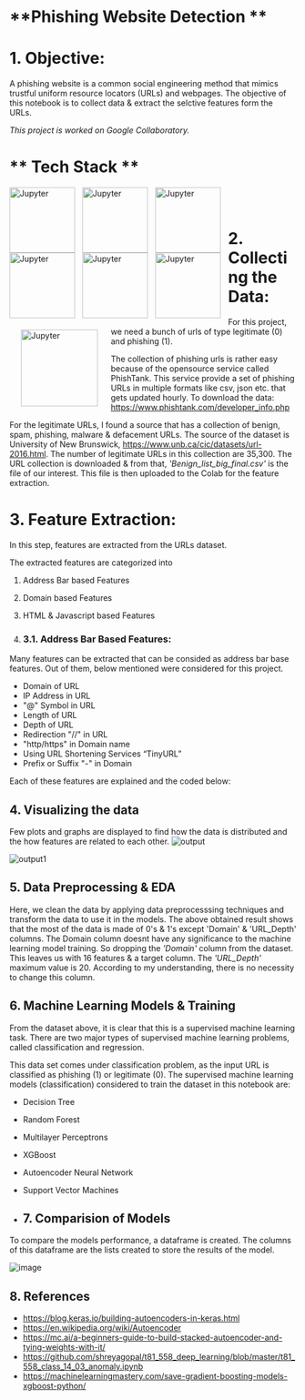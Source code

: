 # **Phishing Website Detection **

# **1. Objective:**
A phishing website is a common social engineering method that mimics trustful uniform resource locators (URLs) and webpages. The objective of this notebook is to collect data & extract the selctive features form the URLs.

*This project is worked on Google Collaboratory.*
# ** Tech Stack **

<img align="left" alt="Jupyter" width="115px" style="padding-right:10px;" src="https://img.shields.io/badge/Jupyter-F37626.svg?&style=for-the-badge&logo=Jupyter&logoColor=white" /> 

<img align="left" alt="Jupyter" width="115px" style="padding-right:10px;" src="https://img.shields.io/badge/Python-FFD43B?style=for-the-badge&logo=python&logoColor=blue" /><img align="left" alt="Jupyter" width="115px" style="padding-right:10px;" src="https://img.shields.io/badge/Numpy-777BB4?style=for-the-badge&logo=numpy&logoColor=white" /><img align="left" alt="Jupyter" width="115px" style="padding-right:10px;" src="https://img.shields.io/badge/Pandas-2C2D72?style=for-the-badge&logo=pandas&logoColor=white" /><img align="left" alt="Jupyter" width="115px" style="padding-right:10px;" src="https://img.shields.io/badge/Stream-FF4B4B?style=for-the-badge&logo=Streamlit&logoColor=white" /><img align="left" alt="Jupyter" width="115px" style="padding-right:10px;" src="https://img.shields.io/badge/Plotly-239120?style=for-the-badge&logo=plotly&logoColor=white" /><img align="left" alt="Jupyter" width="135px" style="padding:20px;" src="https://img.shields.io/badge/scikit_learn-F7931E?style=for-the-badge&logo=scikit-learn&logoColor=white" /> 
<br/>
<br/>

# **2. Collecting the Data:**
For this project, we need a bunch of urls of type legitimate (0) and phishing (1). 

The collection of phishing urls is rather easy because of the opensource service called PhishTank. This service provide a set of phishing URLs in multiple formats like csv, json etc. that gets updated hourly. To download the data: https://www.phishtank.com/developer_info.php

For the legitimate URLs, I found a source that has a collection of benign, spam, phishing, malware & defacement URLs. The source of the dataset is University of New Brunswick, https://www.unb.ca/cic/datasets/url-2016.html. The number of legitimate URLs in this collection are 35,300. The URL collection is downloaded & from that, *'Benign_list_big_final.csv'* is the file of our interest. This file is then uploaded to the Colab for the feature extraction. 

# **3. Feature Extraction:**

In this step, features are extracted from the URLs dataset.

The extracted features are categorized into


1.   Address Bar based Features
2.   Domain based Features
3.   HTML & Javascript based Features

4.   ### **3.1. Address Bar Based Features:**

Many features can be extracted that can be consided as address bar base features. Out of them, below mentioned were considered for this project.


*   Domain of URL
*   IP Address in URL
*   "@" Symbol in URL
*   Length of URL
*   Depth of URL
*   Redirection "//" in URL
*   "http/https" in Domain name
*   Using URL Shortening Services “TinyURL”
*   Prefix or Suffix "-" in Domain

Each of these features are explained and the coded below:


## **4. Visualizing the data**
Few plots and graphs are displayed to find how the data is distributed and the how features are related to each other.
![output](https://github.com/user-attachments/assets/cfb9c8c8-efb6-4f53-89a2-bf6aecb0e676)

![output1](https://github.com/user-attachments/assets/0ae6a165-5818-43c3-9066-38085df2cf9d)



## **5. Data Preprocessing & EDA**
Here, we clean the data by applying data preprocesssing techniques and transform the data to use it in the models.
The above obtained result shows that the most of the data is made of 0's & 1's except 'Domain' & 'URL_Depth' columns. The Domain column doesnt have any significance to the machine learning model training. So dropping the *'Domain'* column from the dataset. 
This leaves us with 16 features & a target column. The *'URL_Depth'* maximum value is 20. According to my understanding, there is no necessity to change this column.

## **6. Machine Learning Models & Training**

From the dataset above, it is clear that this is a supervised machine learning task. There are two major types of supervised machine learning problems, called classification and regression. 

This data set comes under classification problem, as the input URL is classified as phishing (1) or legitimate (0). The supervised machine learning models (classification) considered to train the dataset in this notebook are:
* Decision Tree
* Random Forest
* Multilayer Perceptrons
* XGBoost
* Autoencoder Neural Network
* Support Vector Machines

* ## **7. Comparision of Models**
To compare the models performance, a dataframe is created. The columns of this dataframe are the lists created to store the results of the model.

![image](https://github.com/user-attachments/assets/a8ed3340-362e-4eff-9365-8cc88cf078e1)

## **8. References**
* https://blog.keras.io/building-autoencoders-in-keras.html
* https://en.wikipedia.org/wiki/Autoencoder
* https://mc.ai/a-beginners-guide-to-build-stacked-autoencoder-and-tying-weights-with-it/
* https://github.com/shreyagopal/t81_558_deep_learning/blob/master/t81_558_class_14_03_anomaly.ipynb
* https://machinelearningmastery.com/save-gradient-boosting-models-xgboost-python/
